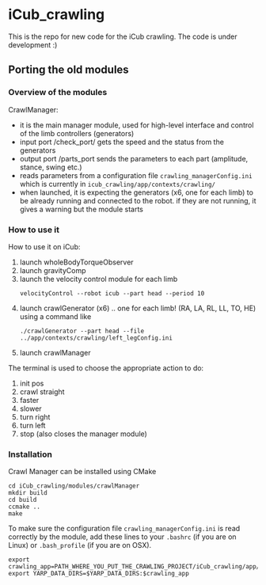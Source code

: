 # iCub_crawling

This is the repo for new code for the iCub crawling. The code is under development :)



## Porting the old modules

### Overview of the modules

CrawlManager:

- it is the main manager module, used for high-level interface and control of the limb controllers (generators)
- input port /check_port/ gets the speed and the status from the generators
- output port /parts_port sends the parameters to each part (amplitude, stance, swing etc.)
- reads parameters from a configuration file `crawling_managerConfig.ini` which is currently in `icub_crawling/app/contexts/crawling/`
- when launched, it is expecting the generators (x6, one for each limb) to be already running and connected to the robot. if they are not running, it gives a warning but the module starts


### How to use it

How to use it on iCub:

1. launch wholeBodyTorqueObserver
2. launch gravityComp
3. launch the velocity control module for each limb
    ~~~
    velocityControl --robot icub --part head --period 10
    ~~~
4. launch crawlGenerator (x6) .. one for each limb! (RA, LA, RL, LL, TO, HE) using a command like
    ~~~
    ./crawlGenerator --part head --file ../app/contexts/crawling/left_legConfig.ini
    ~~~
5. launch crawlManager

The terminal is used to choose the appropriate action to do:

1. init pos
2. crawl straight
3. faster
4. slower
5. turn right
6. turn left
9. stop (also closes the manager module)


### Installation

Crawl Manager can be installed using CMake

~~~shell
cd iCub_crawling/modules/crawlManager
mkdir build
cd build
ccmake ..
make
~~~

To make sure the configuration file `crawling_managerConfig.ini` is read correctly by the module, add these lines to your `.bashrc` (if you are on Linux) or `.bash_profile` (if you are on OSX).

~~~
export crawling_app=PATH_WHERE_YOU_PUT_THE_CRAWLING_PROJECT/iCub_crawling/app/
export YARP_DATA_DIRS=$YARP_DATA_DIRS:$crawling_app
~~~



